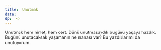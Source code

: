 ```yaml
---
title:  Unutmak 
date: 
dp:  <>
---
```



Unutmak hem nimet, hem dert. Dünü unutmasaydık bugünü
yaşayamazdık. Bugünü unutacaksak yaşamanın ne manası var? Bu
yazdıklarımı da unutuyorum. 
